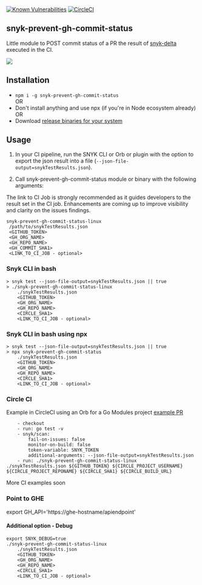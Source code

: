 [![Known Vulnerabilities](https://snyk.io/test/github/snyk-tech-services/snyk-prevent-gh-commit-status/badge.svg)](https://snyk.io/test/github/snyk-tech-services/snyk-prevent-gh-commit-status)
[![CircleCI](https://circleci.com/gh/snyk-tech-services/snyk-prevent-gh-commit-status.svg?style=svg)](https://circleci.com/gh/snyk-tech-services/snyk-prevent-gh-commit-status)

## snyk-prevent-gh-commit-status
Little module to POST commit status of a PR the result of [snyk-delta](https://github.com/snyk-tech-services/snyk-delta) executed in the CI.

![](https://storage.googleapis.com/snyk-technical-services.appspot.com/gh_commit_status.png)

## Installation
- `npm i -g snyk-prevent-gh-commit-status`\
OR
- Don't install anything and use npx (if you're in Node ecosystem already)\
OR
- Download [release binaries for your system](https://github.com/snyk-tech-services/snyk-prevent-gh-commit-status/releases)

## Usage
1. In your CI pipeline, run the SNYK CLI or Orb or plugin with the option to export the json result into a file (`--json-file-output=snykTestResults.json`).

2. Call snyk-prevent-gh-commit-status module or binary with the following arguments:

The link to CI Job is strongly recommended as it guides developers to the result set in the CI job.
Enhancements are coming up to improve visibility and clarity on the issues findings.

```
snyk-prevent-gh-commit-status-linux
 /path/to/snykTestResults.json 
 <GITHUB_TOKEN> 
 <GH_ORG_NAME> 
 <GH_REPO_NAME> 
 <GH_COMMIT_SHA1>
 <LINK_TO_CI_JOB - optional>
```
### Snyk CLI in bash
```
> snyk test --json-file-output=snykTestResults.json || true
> ./snyk-prevent-gh-commit-status-linux 
    ./snykTestResults.json 
    <GITHUB_TOKEN> 
    <GH_ORG_NAME> 
    <GH_REPO_NAME> 
    <CIRCLE_SHA1>
    <LINK_TO_CI_JOB - optional>
```

### Snyk CLI in bash using npx
```
> snyk test --json-file-output=snykTestResults.json || true
> npx snyk-prevent-gh-commit-status 
    ./snykTestResults.json 
    <GITHUB_TOKEN> 
    <GH_ORG_NAME> 
    <GH_REPO_NAME> 
    <CIRCLE_SHA1>
    <LINK_TO_CI_JOB - optional>
```

### Circle CI
Example in CircleCI using an Orb for a Go Modules project [example PR](https://github.com/snyk-tech-services/jira-tickets-for-new-vulns/pull/29/files)
```
    - checkout
    - run: go test -v
    - snyk/scan:
        fail-on-issues: false
        monitor-on-build: false
        token-variable: SNYK_TOKEN
        additional-arguments: --json-file-output=snykTestResults.json
    - run: ./snyk-prevent-gh-commit-status-linux ./snykTestResults.json ${GITHUB_TOKEN} ${CIRCLE_PROJECT_USERNAME} ${CIRCLE_PROJECT_REPONAME} ${CIRCLE_SHA1} ${CIRCLE_BUILD_URL}
```

More CI examples soon

### Point to GHE
export GH_API='https://ghe-hostname/apiendpoint'

#### Additional option - Debug
```
export SNYK_DEBUG=true
./snyk-prevent-gh-commit-status-linux 
    ./snykTestResults.json 
    <GITHUB_TOKEN> 
    <GH_ORG_NAME> 
    <GH_REPO_NAME> 
    <CIRCLE_SHA1>
    <LINK_TO_CI_JOB - optional>
```
